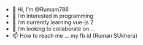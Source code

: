 - 👋 Hi, I’m @Rumam786
- 👀 I’m interested in programming
- 🌱 I’m currently learning vue-js 2
- 💞️ I’m looking to collaborate on ...
- 📫 How to reach me ... my fb id (Ruman SUkhera)


